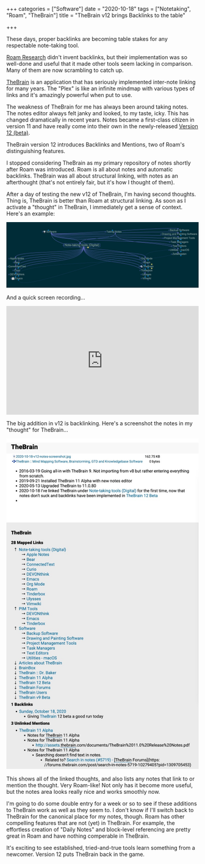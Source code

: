 +++
categories = ["Software"]
date = "2020-10-18"
tags = ["Notetaking", "Roam", "TheBrain"]
title = "TheBrain v12 brings Backlinks to the table"

+++

These days, proper backlinks are becoming table stakes for any respectable note-taking tool.

[Roam Research](https://roamresearch.com) didn't invent backlinks, but their implementation was so well-done and useful that it made other tools seem lacking in comparison. Many of them are now scrambling to catch up.

[TheBrain](https://thebrain.com) is an application that has seriously implemented inter-note linking for many years. The "Plex" is like an infinite mindmap with various types of links and it's amazingly powerful when put to use.

The weakness of TheBrain for me has always been around taking notes. The notes editor always felt janky and looked, to my taste, icky. This has changed dramatically in recent years. Notes became a first-class citizen in version 11 and have really come into their own in the newly-released [Version 12 (beta)](https://www.thebrain.com/blog/version-12-beta).

TheBrain version 12 introduces Backlinks and Mentions, two of Roam's distinguishing features.

I stopped considering TheBrain as my primary repository of notes shortly after Roam was introduced. Roam is all about notes and automatic backlinks. TheBrain was all about structural linking, with notes as an afterthought (that's not entirely fair, but it's how I thought of them).

After a day of testing the new v12 of TheBrain, I'm having second thoughts. Thing is, TheBrain is better than Roam at structural linking. As soon as I activate a "thought" in TheBrain, I immediately get a sense of context. Here's an example:

![brain-screenshot](brain-screenshot.jpg)

And a quick screen recording...

<div style="position: relative; padding-bottom: 56.514913657770805%; height: 0;"><iframe src="https://www.loom.com/embed/37e2b07d6aa74429b822b154c8b930e4" frameborder="0" webkitallowfullscreen mozallowfullscreen allowfullscreen style="position: absolute; top: 0; left: 0; width: 100%; height: 100%;"></iframe></div>

The big addition in v12 is backlinking. Here's a screenshot the notes in my "thought" for TheBrain...

![Notes](notes.jpg)

This shows all of the linked thoughts, and also lists any notes that link to or mention the thought. Very Roam-like! Not only has it become more useful, but the notes area looks really nice and works smoothly now.

I'm going to do some double entry for a week or so to see if these additions to TheBrain work as well as they seem to. I don't know if I'll switch back to TheBrain for the canonical place for my notes, though. Roam has other compelling features that are not (yet) in TheBrain. For example, the effortless creation of "Daily Notes" and block-level referencing are pretty great in Roam and have nothing comperable in TheBrain. 

 It's exciting to see established, tried-and-true tools learn something from a newcomer. Version 12 puts TheBrain back in the game.